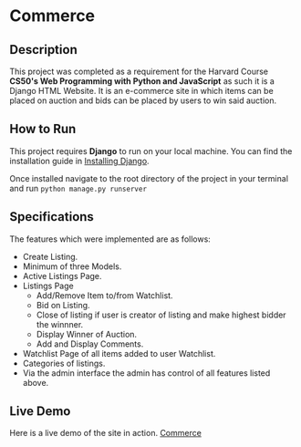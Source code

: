 # Commerce

## Description

This project was completed as a requirement for the Harvard Course **CS50's Web Programming with Python and JavaScript** as such it is a Django HTML Website.
It is an e-commerce site in which items can be placed on auction and bids can be placed by users to win said auction.

## How to Run

This project requires **Django** to run on your local machine. You can find the installation guide in [Installing Django](https://docs.djangoproject.com/en/3.2/topics/install/).

Once installed navigate to the root directory of the project in your terminal and run `python manage.py runserver`

## Specifications

The features which were implemented are as follows:

- Create Listing.
- Minimum of three Models.
- Active Listings Page.
- Listings Page
  - Add/Remove Item to/from Watchlist.
  - Bid on Listing.
  - Close of listing if user is creator of listing and make highest bidder the winnner.
  - Display Winner of Auction.
  - Add and Display Comments.
- Watchlist Page of all items added to user Watchlist.
- Categories of listings.
- Via the admin interface the admin has control of all features listed above.

## Live Demo

Here is a live demo of the site in action. [Commerce](https://youtu.be/ij7AUl9p1_s)
